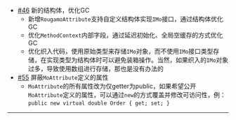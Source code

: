 - [#46](https://github.com/inversionhourglass/Rougamo/issues/46) 新的结构体，优化GC
    - 新增`RougamoAttribute`支持自定义结构体实现`IMo`接口，通过结构体优化GC
    - 优化`MethodContext`内部字段，通过延迟初始化、全局空缓存的方式优化GC
    - 优化织入代码，使用原始类型来存储`IMo`对象，而不使用`IMo`接口类型存储，在实现类型为结构体时可以避免装箱操作。当然，如果织入的`IMo`对象过多，导致使用数组进行存储，那也是没有办法的
- [#55](https://github.com/inversionhourglass/Rougamo/issues/55) 屏蔽`MoAttribute`定义的属性
    - `MoAttribute`的所有属性改为仅getter为public，如果希望公开`MoAttribute`定义的属性，可以通过`new`的方式覆盖并修改可访问性，例：`public new virtual double Order { get; set; }`

---
